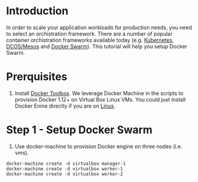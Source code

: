 # Introduction
In order to scale your application workloads for production needs, you need to select an orchistration framework.  There are a number of popular container orchistration frameworks available today (e.g. [Kubernetes](http://kubernetes.io/), [DCOS/Mesos](https://dcos.io/) and [Docker Swarm](https://docs.docker.com/engine/swarm/)).  This tutorial will help you setup Docker Swarm.


# Prerquisites
1. Install [Docker Toolbox](https://www.docker.com/products/docker-toolbox).  We leverage Docker Machine in the scripts to provision Docker 1.12+ on Virtual Box Linux VMs.  You could just install Docker Enine directly if you are on [Linux](https://docs.docker.com/engine/installation/).

# Step 1 - Setup Docker Swarm
1. Use docker-machine to provision Docker engine on three nodes (i.e. vms).
```
docker-machine create -d virtualbox manager-1
docker-machine create -d virtualbox worker-1
docker-machine create -d virtualbox worker-2
```
